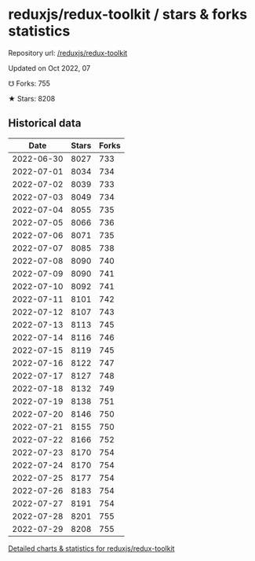 # reduxjs/redux-toolkit / stars & forks statistics

Repository url: [/reduxjs/redux-toolkit](https://github.com/reduxjs/redux-toolkit)

Updated on Oct 2022, 07

☋ Forks: 755

★ Stars: 8208

## Historical data
| Date | Stars | Forks |
|------|-------|-------|
| 2022-06-30 | 8027 | 733 | 
| 2022-07-01 | 8034 | 734 | 
| 2022-07-02 | 8039 | 733 | 
| 2022-07-03 | 8049 | 734 | 
| 2022-07-04 | 8055 | 735 | 
| 2022-07-05 | 8066 | 736 | 
| 2022-07-06 | 8071 | 735 | 
| 2022-07-07 | 8085 | 738 | 
| 2022-07-08 | 8090 | 740 | 
| 2022-07-09 | 8090 | 741 | 
| 2022-07-10 | 8092 | 741 | 
| 2022-07-11 | 8101 | 742 | 
| 2022-07-12 | 8107 | 743 | 
| 2022-07-13 | 8113 | 745 | 
| 2022-07-14 | 8116 | 746 | 
| 2022-07-15 | 8119 | 745 | 
| 2022-07-16 | 8122 | 747 | 
| 2022-07-17 | 8127 | 748 | 
| 2022-07-18 | 8132 | 749 | 
| 2022-07-19 | 8138 | 751 | 
| 2022-07-20 | 8146 | 750 | 
| 2022-07-21 | 8155 | 750 | 
| 2022-07-22 | 8166 | 752 | 
| 2022-07-23 | 8170 | 754 | 
| 2022-07-24 | 8170 | 754 | 
| 2022-07-25 | 8177 | 754 | 
| 2022-07-26 | 8183 | 754 | 
| 2022-07-27 | 8191 | 754 | 
| 2022-07-28 | 8201 | 755 | 
| 2022-07-29 | 8208 | 755 | 


[Detailed charts & statistics for reduxjs/redux-toolkit](https://reviewgithub.com/rep/reduxjs/redux-toolkit)
